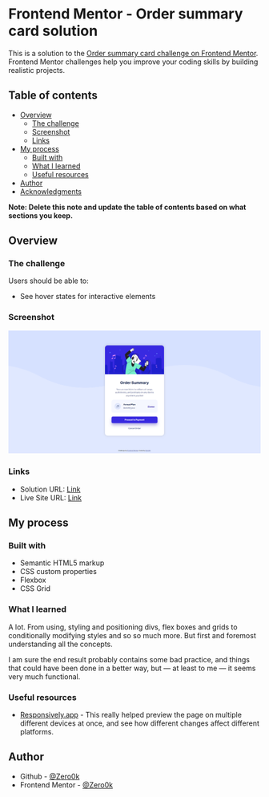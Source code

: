 # Frontend Mentor - Order summary card solution

This is a solution to the [Order summary card challenge on Frontend Mentor](https://www.frontendmentor.io/challenges/order-summary-component-QlPmajDUj). Frontend Mentor challenges help you improve your coding skills by building realistic projects. 

## Table of contents

- [Overview](#overview)
  - [The challenge](#the-challenge)
  - [Screenshot](#screenshot)
  - [Links](#links)
- [My process](#my-process)
  - [Built with](#built-with)
  - [What I learned](#what-i-learned)
  - [Useful resources](#useful-resources)
- [Author](#author)
- [Acknowledgments](#acknowledgments)

**Note: Delete this note and update the table of contents based on what sections you keep.**

## Overview

### The challenge

Users should be able to:

- See hover states for interactive elements

### Screenshot

![](./screenshot.png)

### Links

- Solution URL: [Link](https://github.com/Zero0k/frontend-mentor-order-summary-component)
- Live Site URL: [Link](https://zero0k.github.io/frontend-mentor-order-summary-component/)

## My process

### Built with

- Semantic HTML5 markup
- CSS custom properties
- Flexbox
- CSS Grid


### What I learned

A lot. From using, styling and positioning divs, flex boxes and grids to conditionally modifying styles and so so much more. But first and foremost understanding all the concepts.

I am sure the end result probably contains some bad practice, and things that could have been done in a better way, but — at least to me — it seems very much functional.




### Useful resources


- [Responsively.app](https://responsively.app/) - This really helped preview the page on multiple different devices at once, and see how different changes affect different platforms.


## Author

- Github - [@Zero0k](https://github.com/Zero0k)
- Frontend Mentor - [@Zero0k](https://www.frontendmentor.io/profile/Zero0k)
